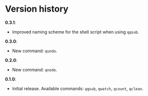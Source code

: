 # Version history

**0.3.1**:

- Improved naming scheme for the shell script when using `qqsub`.

**0.3.0**:

- New command: `qundo`.


**0.2.0**:

- New command: `qnode`.


**0.1.0**:

- Initial release. Available commands: `qqsub`, `qwatch`, `qcount`, `qclean`.

